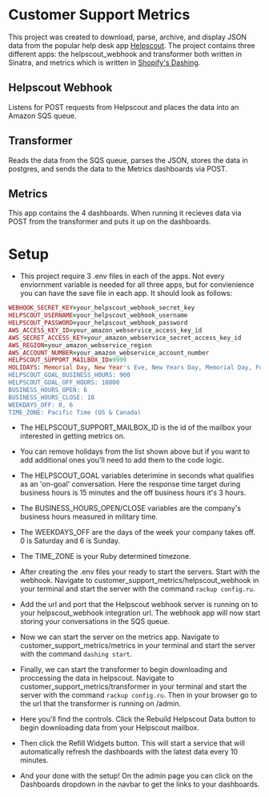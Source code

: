 # Customer Support Metrics

This project was created to download, parse, archive, and display JSON data from the popular help desk app [Helpscout](http://www.helpscout.net/). The project contains three different apps: the helpscout_webhook and transformer both written in Sinatra, and metrics which is written in [Shopify's Dashing](http://www.dashing.io/).

## Helpscout Webhook
Listens for POST requests from Helpscout and places the data into an Amazon SQS queue.

## Transformer
Reads the data from the SQS queue, parses the JSON, stores the data in postgres, and sends the data to the Metrics dashboards via POST.

## Metrics
This app contains the 4 dashboards. When running it recieves data via POST from the transformer and puts it up on the dashboards.

# Setup

* This project require 3 .env files in each of the apps. Not every enviornment variable is needed for all three apps, but for convienience you can have the save file in each app. It should look as follows:

```ruby
WEBHOOK_SECRET_KEY=your_helpscout_webhook_secret_key
HELPSCOUT_USERNAME=your_helpscout_webhook_username
HELPSCOUT_PASSWORD=your_helpscout_webhook_password
AWS_ACCESS_KEY_ID=your_amazon_webservice_access_key_id
AWS_SECRET_ACCESS_KEY=your_amazon_webservice_secret_access_key_id
AWS_REGION=your_amazon_webservice_region
AWS_ACCOUNT_NUMBER=your_amazon_webservice_account_number
HELPSCOUT_SUPPORT_MAILBOX_ID=9999
HOLIDAYS: Memorial Day, New Year's Eve, New Years Day, Memorial Day, Fourth of July, Labor Day, Thanksgiving, Day after Thanksgiving, Christmas Eve, Christmas Day
HELPSCOUT_GOAL_BUSINESS_HOURS: 900
HELPSCOUT_GOAL_OFF_HOURS: 10800
BUSINESS_HOURS_OPEN: 6
BUSINESS_HOURS_CLOSE: 18
WEEKDAYS_OFF: 0, 6
TIME_ZONE: Pacific Time (US & Canada)
```

* The HELPSCOUT_SUPPORT_MAILBOX_ID is the id of the mailbox your interested in getting metrics on.

* You can remove holidays from the list shown above but if you want to add additional ones you'll need to add them to the code logic.

* The HELPSCOUT_GOAL variables deterimine in seconds what qualifies as an 'on-goal' conversation. Here the response time target during business hours is 15 minutes and the off business hours it's 3 hours.

* The BUSINESS_HOURS_OPEN/CLOSE variables are the company's business hours measured in military time.

* The WEEKDAYS_OFF are the days of the week your company takes off. 0 is Saturday and 6 is Sunday.

* The TIME_ZONE is your Ruby determined timezone.

* After creating the .env files your ready to start the servers. Start with the webhook. Navigate to customer_support_metrics/helpscout_webhook in your terminal and start the server with the command `rackup config.ru`.

* Add the url and port that the Helpscout webhook server is running on to your helpscout_webhook integration url. The webhook app will now start storing your conversations in the SQS queue.

* Now we can start the server on the metrics app. Navigate to customer_support_metrics/metrics in your terminal and start the server with the command `dashing start`.

* Finally, we can start the transformer to begin downloading and proccessing the data in helpscout. Navigate to customer_support_metrics/transformer in your terminal and start the server with the command `rackup config.ru`. Then in your browser go to the url that the transformer is running on /admin.

* Here you'll find the controls. Click the Rebuild Helpscout Data button to begin downloading data from your Helpscout mailbox.

* Then click the Refill Widgets button. This will start a service that will automatically refresh the dashboards with the latest data every 10 minutes.

* And your done with the setup! On the admin page you can click on the Dashboards dropdown in the navbar to get the links to your dashboards.


